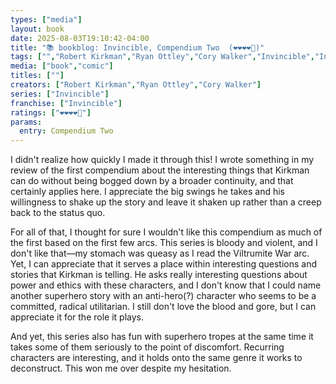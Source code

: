 ```yaml
---
types: ["media"]
layout: book
date: 2025-08-03T19:10:42-04:00
title: "📚 bookblog: Invincible, Compendium Two  (❤️❤️❤️❤️🖤)"
tags: ["","Robert Kirkman","Ryan Ottley","Cory Walker","Invincible","Invincible"]
media: ["book","comic"]
titles: [""]
creators: ["Robert Kirkman","Ryan Ottley","Cory Walker"]
series: ["Invincible"]
franchise: ["Invincible"]
ratings: ["❤️❤️❤️❤️🖤"]
params:
  entry: Compendium Two
---
```


I didn't realize how quickly I made it through this! I wrote something in my review of the first compendium about the interesting things that Kirkman can do without being bogged down by a broader continuity, and that certainly applies here. I appreciate the big swings he takes and his willingness to shake up the story and leave it shaken up rather than a creep back to the status quo.

For all of that, I thought for sure I wouldn't like this compendium as much of the first based on the first few arcs. This series is bloody and violent, and I don't like that—my stomach was queasy as I read the Viltrumite War arc. Yet, I can appreciate that it serves a place within interesting questions and stories that Kirkman is telling. He asks really interesting questions about power and ethics with these characters, and I don't know that I could name another superhero story with an anti-hero(?) character who seems to be a committed, radical utilitarian. I still don't love the blood and gore, but I can appreciate it for the role it plays.

And yet, this series also has fun with superhero tropes at the same time it takes some of them seriously to the point of discomfort. Recurring characters are interesting, and it holds onto the same genre it works to deconstruct. This won me over despite my hesitation.